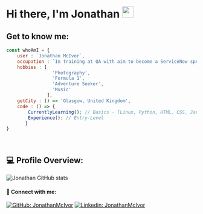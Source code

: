 # Hi there, I'm Jonathan <img src="https://user-images.githubusercontent.com/65873902/150192396-38721d10-ad61-4fc1-9f2a-da135eaab8d4.gif" width="30">

## Get to know me:
```javascript
const whoAmI = {
    user : `Jonathan McIvor`,
    occupation : `In training at QA with aim to become a ServiceNow specialist within Accenture`,
    hobbies : [
                 'Photography',
                 'Formula 1',
                 'Adventure Seeker',
                 'Music'
               ],
    getCity : () => 'Glasgow, United Kingdom',
    code : () => {
        CurrentlyLearning(); // Basics - [Linux, Python, HTML, CSS, Javascript, SQL, Selenium]
        Experience(); // Entry-Level
       }
}
```

<br />

## 💻 Profile Overview:

![Jonathan GitHub stats](https://github-readme-stats.vercel.app/api?username=jonathan-mcivor&show_icons=false&theme=slateorange)

#### 🤝 Connect with me:

[![GitHub: JonathanMcIvor](https://img.shields.io/github/followers/Jonathan-McIvor?style=social)](https://github.com/Jonathan-McIvor)
[![Linkedin: JonathanMcIvor](https://img.shields.io/badge/-JonathanMcIvor-blue?style=flat-square&logo=Linkedin&logoColor=white&link=https://www.linkedin.com/in/jonathanmcivor/)](https://www.linkedin.com/in/jonathanmcivor)

